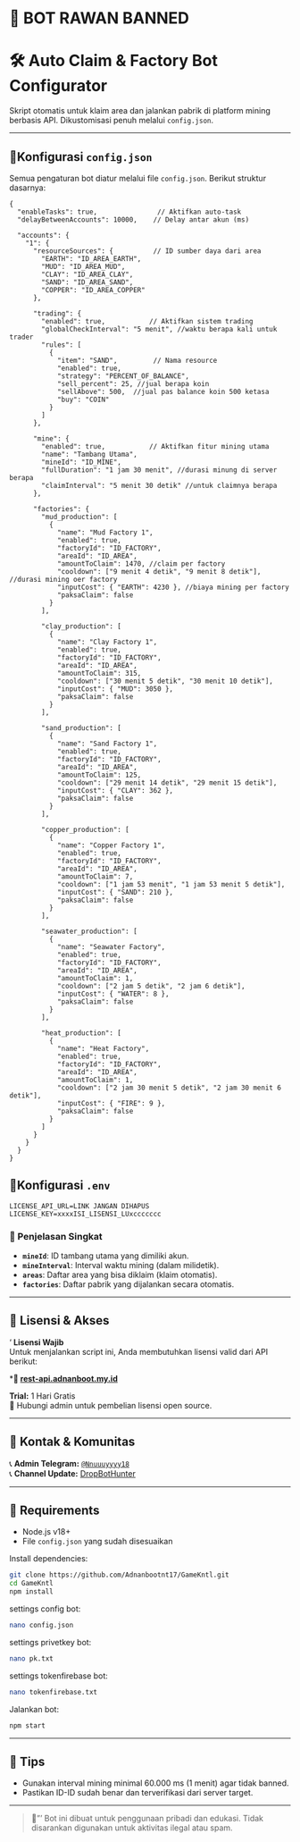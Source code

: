 # 📌 BOT RAWAN BANNED
#  🛠️ Auto Claim & Factory Bot Configurator

Skript otomatis untuk klaim area dan jalankan pabrik di platform mining berbasis API. Dikustomisasi penuh melalui `config.json`.

---

## 📁Konfigurasi `config.json`

Semua pengaturan bot diatur melalui file `config.json`. Berikut struktur dasarnya:

```jsonc
{
  "enableTasks": true,               // Aktifkan auto-task
  "delayBetweenAccounts": 10000,    // Delay antar akun (ms)

  "accounts": {
    "1": {
      "resourceSources": {          // ID sumber daya dari area
        "EARTH": "ID_AREA_EARTH",
        "MUD": "ID_AREA_MUD",
        "CLAY": "ID_AREA_CLAY",
        "SAND": "ID_AREA_SAND",
        "COPPER": "ID_AREA_COPPER"
      },

      "trading": {
        "enabled": true,           // Aktifkan sistem trading
        "globalCheckInterval": "5 menit", //waktu berapa kali untuk trader
        "rules": [
          {
            "item": "SAND",         // Nama resource
            "enabled": true,
            "strategy": "PERCENT_OF_BALANCE",
            "sell_percent": 25, //jual berapa koin
            "sellAbove": 500,  //jual pas balance koin 500 ketasa
            "buy": "COIN"
          }
        ]
      },

      "mine": {
        "enabled": true,           // Aktifkan fitur mining utama
        "name": "Tambang Utama",
        "mineId": "ID_MINE",
        "fullDuration": "1 jam 30 menit", //durasi minung di server berapa
        "claimInterval": "5 menit 30 detik" //untuk claimnya berapa 
      },

      "factories": {
        "mud_production": [
          {
            "name": "Mud Factory 1",
            "enabled": true,
            "factoryId": "ID_FACTORY",
            "areaId": "ID_AREA",
            "amountToClaim": 1470, //claim per factory
            "cooldown": ["9 menit 4 detik", "9 menit 8 detik"], //durasi mining oer factory
            "inputCost": { "EARTH": 4230 }, //biaya mining per factory
            "paksaClaim": false
          }
        ],

        "clay_production": [
          {
            "name": "Clay Factory 1",
            "enabled": true,
            "factoryId": "ID_FACTORY",
            "areaId": "ID_AREA",
            "amountToClaim": 315,
            "cooldown": ["30 menit 5 detik", "30 menit 10 detik"],
            "inputCost": { "MUD": 3050 },
            "paksaClaim": false
          }
        ],

        "sand_production": [
          {
            "name": "Sand Factory 1",
            "enabled": true,
            "factoryId": "ID_FACTORY",
            "areaId": "ID_AREA",
            "amountToClaim": 125,
            "cooldown": ["29 menit 14 detik", "29 menit 15 detik"],
            "inputCost": { "CLAY": 362 },
            "paksaClaim": false
          }
        ],

        "copper_production": [
          {
            "name": "Copper Factory 1",
            "enabled": true,
            "factoryId": "ID_FACTORY",
            "areaId": "ID_AREA",
            "amountToClaim": 7,
            "cooldown": ["1 jam 53 menit", "1 jam 53 menit 5 detik"],
            "inputCost": { "SAND": 210 },
            "paksaClaim": false
          }
        ],

        "seawater_production": [
          {
            "name": "Seawater Factory",
            "enabled": true,
            "factoryId": "ID_FACTORY",
            "areaId": "ID_AREA",
            "amountToClaim": 1,
            "cooldown": ["2 jam 5 detik", "2 jam 6 detik"],
            "inputCost": { "WATER": 8 },
            "paksaClaim": false
          }
        ],

        "heat_production": [
          {
            "name": "Heat Factory",
            "enabled": true,
            "factoryId": "ID_FACTORY",
            "areaId": "ID_AREA",
            "amountToClaim": 1,
            "cooldown": ["2 jam 30 menit 5 detik", "2 jam 30 menit 6 detik"],
            "inputCost": { "FIRE": 9 },
            "paksaClaim": false
          }
        ]
      }
    }
  }
}
```
## 📁Konfigurasi `.env`

``` .env
LICENSE_API_URL=LINK JANGAN DIHAPUS
LICENSE_KEY=xxxxISI_LISENSI_LUxccccccc
```

### 📃 Penjelasan Singkat
- **`mineId`**: ID tambang utama yang dimiliki akun.
- **`mineInterval`**: Interval waktu mining (dalam milidetik).
- **`areas`**: Daftar area yang bisa diklaim (klaim otomatis).
- **`factories`**: Daftar pabrik yang dijalankan secara otomatis.

---

## 📜 Lisensi & Akses

‘ **Lisensi Wajib**  
Untuk menjalankan script ini, Anda membutuhkan lisensi valid dari API berikut:

***📄 [rest-api.adnanboot.my.id](https://rest-api.adnanboot.my.id)**

 **Trial:** 1 Hari Gratis  
📜 Hubungi admin untuk pembelian lisensi open source.

---

## 📕 Kontak & Komunitas

📞 **Admin Telegram:** [`@Nnuuuyyyy18`](https://t.me/Nnuuuyyyy18)  
📞 **Channel Update:** [DropBotHunter](https://t.me/DropBotHunter)

---

## 📕 Requirements

- Node.js v18+
- File `config.json` yang sudah disesuaikan

Install dependencies:
```bash
git clone https://github.com/Adnanbootnt17/GameKntl.git
cd GameKntl
npm install
```
settings config bot:
```bash
nano config.json
```
settings privetkey bot:
```bash
nano pk.txt
```
settings tokenfirebase bot:
```bash
nano tokenfirebase.txt
```
Jalankan bot:
```bash
npm start
```

---

## 📕 Tips
- Gunakan interval mining minimal 60.000 ms (1 menit) agar tidak banned.
- Pastikan ID-ID sudah benar dan terverifikasi dari server target.

---

> 🔐”’ Bot ini dibuat untuk penggunaan pribadi dan edukasi. Tidak disarankan digunakan untuk aktivitas ilegal atau spam.
